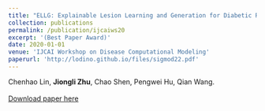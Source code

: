 ```yaml
---
title: "ELLG: Explainable Lesion Learning and Generation for Diabetic Retinopathy Detection."
collection: publications
permalink: /publication/ijcaiws20
excerpt: '(Best Paper Award)'
date: 2020-01-01
venue: 'IJCAI Workshop on Disease Computational Modeling'
paperurl: 'http://lodino.github.io/files/sigmod22.pdf'
---
```

Chenhao Lin, **Jiongli Zhu**, Chao Shen, Pengwei Hu, Qian Wang.<br><br>
[Download paper here](http://lodino.github.io/files/ijcaiws20.pdf)